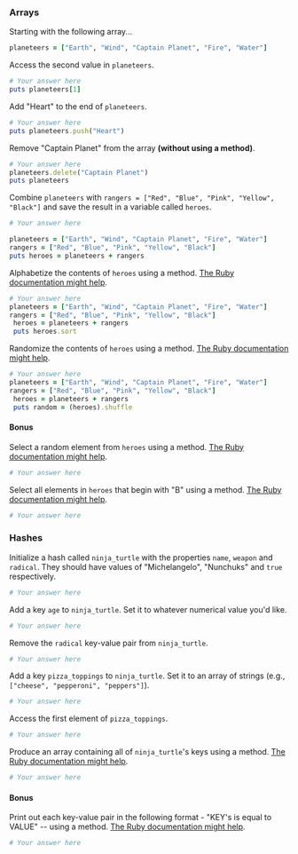 ### Arrays

Starting with the following array...

```rb
planeteers = ["Earth", "Wind", "Captain Planet", "Fire", "Water"]
```

Access the second value in `planeteers`.

```rb
# Your answer here
puts planeteers[1]
```

Add "Heart" to the end of `planeteers`.

```rb
# Your answer here
puts planeteers.push("Heart")
```

Remove "Captain Planet" from the array **(without using a method)**.

```rb
# Your answer here
planeteers.delete("Captain Planet")
puts planeteers
```

Combine `planeteers` with `rangers = ["Red", "Blue", "Pink", "Yellow", "Black"]` and save the result in a variable called `heroes`.

```rb
# Your answer here

planeteers = ["Earth", "Wind", "Captain Planet", "Fire", "Water"]
rangers = ["Red", "Blue", "Pink", "Yellow", "Black"]
puts heroes = planeteers + rangers
```

Alphabetize the contents of `heroes` using a method. [The Ruby documentation might help](http://ruby-doc.org/core-2.6.1/Array.html).

```rb
# Your answer here
planeteers = ["Earth", "Wind", "Captain Planet", "Fire", "Water"]
rangers = ["Red", "Blue", "Pink", "Yellow", "Black"]
 heroes = planeteers + rangers
 puts heroes.sort
```

Randomize the contents of `heroes` using a method. [The Ruby documentation might help](http://ruby-doc.org/core-2.6.1/Array.html).

```rb
# Your answer here
planeteers = ["Earth", "Wind", "Captain Planet", "Fire", "Water"]
rangers = ["Red", "Blue", "Pink", "Yellow", "Black"]
 heroes = planeteers + rangers
 puts random = (heroes).shuffle

```

#### Bonus

Select a random element from `heroes` using a method. [The Ruby documentation might help](http://ruby-doc.org/core-2.6.1/Array.html).

```rb
# Your answer here
```

Select all elements in `heroes` that begin with "B" using a method. [The Ruby documentation might help](http://ruby-doc.org/core-2.6.1/Array.html).

```rb
# Your answer here
```

### Hashes

Initialize a hash called `ninja_turtle` with the properties `name`, `weapon` and `radical`. They should have values of "Michelangelo", "Nunchuks" and `true` respectively.

```rb
# Your answer here
```

Add a key `age` to `ninja_turtle`. Set it to whatever numerical value you'd like.

```rb
# Your answer here
```

Remove the `radical` key-value pair from `ninja_turtle`.

```rb
# Your answer here
```

Add a key `pizza_toppings` to `ninja_turtle`. Set it to an array of strings (e.g., `["cheese", "pepperoni", "peppers"]`).

```rb
# Your answer here
```

Access the first element of `pizza_toppings`.

```rb
# Your answer here
```

Produce an array containing all of `ninja_turtle`'s keys using a method. [The Ruby documentation might help](http://ruby-doc.org/core-1.9.3/Hash.html).

```rb
# Your answer here
```

#### Bonus

Print out each key-value pair in the following format - "KEY's is equal to VALUE" -- using a method. [The Ruby documentation might help](http://ruby-doc.org/core-1.9.3/Hash.html).

```rb
# Your answer here
```

